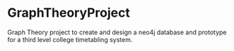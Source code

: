 # GraphTheoryProject
Graph Theory project to create and design a neo4j database and prototype for a third level college timetabling system.
